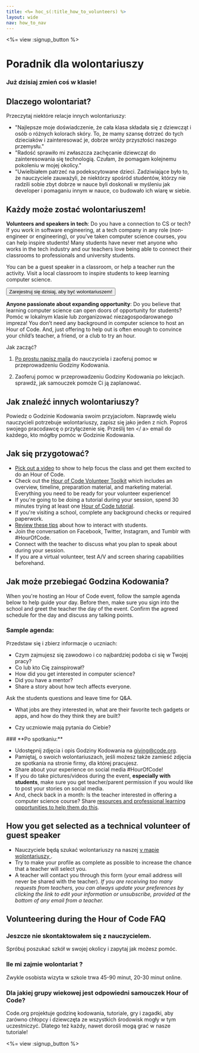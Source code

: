 ```yaml
---
title: <%= hoc_s(:title_how_to_volunteers) %>
layout: wide
nav: how_to_nav
---
```

<%= view :signup_button %>

# Poradnik dla wolontariuszy

### Już dzisiaj zmień coś w klasie!

## Dlaczego wolontariat?

Przeczytaj niektóre relacje innych wolontariuszy:

- "Najlepsze moje doświadczenie, że cała klasa składała się z dziewcząt i osób o różnych kolorach skóry. To, że mamy szansę dotrzeć do tych dzieciaków i zainteresować je, dobrze wróży przyszłości naszego przemysłu."
- "Radość sprawiło mi zwłaszcza zachęcanie dziewcząt do zainteresowania się technologią. Czułam, że pomagam kolejnemu pokoleniu w mojej okolicy."
- "Uwielbiałem patrzeć na podekscytowane dzieci. Zadziwiające było to, że nauczyciele zauważyli, że niektórzy spośród studentów, którzy nie radzili sobie zbyt dobrze w nauce byli doskonali w myśleniu jak developer i pomaganiu innym w nauce, co budowało ich wiarę w siebie.

## Każdy może zostać wolontariuszem!

**Volunteers and speakers in tech**: Do you have a connection to CS or tech? If you work in software engineering, at a tech company in any role (non-engineer or engineering), or you’ve taken computer science courses, you can help inspire students! Many students have never met anyone who works in the tech industry and our teachers love being able to connect their classrooms to professionals and university students.

You can be a guest speaker in a classroom, or help a teacher run the activity. Visit a local classroom to inspire students to keep learning computer science.

<button>Zarejestruj się dzisiaj, aby być wolontariuszem!</button></p> 

**Anyone passionate about expanding opportunity**: Do you believe that learning computer science can open doors of opportunity for students? Pomóc w lokalnym klasie lub zorganizować niezagospodarowanego impreza! You don’t need any background in computer science to host an Hour of Code. And, just offering to help out is often enough to convince your child’s teacher, a friend, or a club to try an hour.

Jak zacząć?

1. [ Po prostu napisz maila](<%= resolve_url('/promote/resources#help-schools') %>) do nauczyciela i zaoferuj pomoc w przeprowadzeniu Godziny Kodowania.

2. Zaoferuj pomoc w przeprowadzeniu Godziny Kodowania po lekcjach.  sprawdź, jak samouczek pomoże Ci ją zaplanować.</p></li> </ol> 
    
    ## Jak znaleźć innych wolontariuszy?
    
    Powiedz o Godzinie Kodowania swoim przyjaciołom. Naprawdę wielu nauczycieli potrzebuje wolontariuszy, zapisz się jako  jeden z nich. Poproś swojego pracodawcę o przyłączenie się. Prześlij ten </ a> email do każdego, kto mógłby pomóc w Godzinie Kodowania.</p> 
    
    ## Jak się przygotować?
    
    - [Pick out a video](<%= resolve_url('/promote/resources#videos') %>) to show to help focus the class and get them excited to do an Hour of Code.
    - Check out the [Hour of Code Volunteer Toolkit](/files/hoc-volunteer-toolkit.pdf) which includes an overview, timeline, preparation material, and marketing material. Everything you need to be ready for your volunteer experience!
    - If you're going to be doing a tutorial during your session, spend 30 minutes trying at least one [Hour of Code tutorial](<%= resolve_url('/learn') %>).
    - If you're visiting a school, complete any background checks or required paperwork.
    - [Review these tips](https://code.org/files/CSTT_Volunteers.pdf) about how to interact with students.
    - Join the conversation on Facebook, Twitter, Instagram, and Tumblr with #HourOfCode.
    - Connect with the teacher to discuss what you plan to speak about during your session.
    - If you are a virtual volunteer, test A/V and screen sharing capabilities beforehand.
    
    ## Jak może przebiegać Godzina Kodowania?
    
    When you're hosting an Hour of Code event, follow the sample agenda below to help guide your day. Before then, make sure you sign into the school and greet the teacher the day of the event. Confirm the agreed schedule for the day and discuss any talking points.
    
    ### **Sample agenda:**
    
    Przedstaw się i zbierz informacje o uczniach: </ul>
    
    - Czym zajmujesz się zawodowo i co najbardziej podoba ci się w Twojej pracy?
    - Co lub kto Cię zainspirował?
    - How did you get interested in computer science?
    - Did you have a mentor?
    - Share a story about how tech affects everyone.
      
    Ask the students questions and leave time for Q&A.</br> 
    
    - What jobs are they interested in, what are their favorite tech gadgets or apps, and how do they think they are built? 
    - Czy uczniowie mają pytania do Ciebie?</ul></td> </tr> 
        </tbody> </table> 
        ### **Po spotkaniu:**
        
        - Udostępnij zdjęcia i opis Godziny Kodowania na giving@code.org.
        - Pamiętaj, o swoich wolontariuszach, jeśli możesz także zamieść zdjęcia ze spotkania na stronie firmy, dla której pracujesz.
        - Share about your experience on social media #HourOfCode!
        - If you do take pictures/videos during the event, **especially with students**, make sure you get teacher/parent permission if you would like to post your stories on social media.
        - And, check back in a month: Is the teacher interested in offering a computer science course? Share [resources and professional learning opportunities to help them do this](https://code.org/yourschool).
        ## How you get selected as a technical volunteer of guest speaker
        
        - Nauczyciele będą szukać wolontariuszy na naszej [v mapie wolontariuszy ](https://code.org/volunteer/local).
        - Try to make your profile as complete as possible to increase the chance that a teacher will select you.
        - A teacher will contact you through this form (your email address will never be shared with the teacher). *If you are receiving too many requests from teachers, you can always update your preferences by clicking the link to edit your information or unsubscribe, provided at the bottom of any email from a teacher.*
        ## Volunteering during the Hour of Code FAQ
        
        ### **Jeszcze nie skontaktowałem się z nauczycielem.**
        
        Spróbuj poszukać szkół w swojej okolicy i zapytaj jak możesz pomóc.
        
        ### **Ile mi zajmie wolontariat ?**
        
        Zwykle osobista wizyta w szkole trwa 45-90 minut, 20-30 minut online.
        
        ### **Dla jakiej grupy wiekowej jest odpowiedni samouczek Hour of Code?**
        
        Code.org projektuje godzinę kodowania, tutoriale, gry i zagadki, aby zarówno chłopcy i dziewczęta ze wszystkich środowisk mogły w tym uczestniczyć. Dlatego też każdy, nawet dorośli mogą grać w nasze tutoriale!
        
        <%= view :signup_button %>